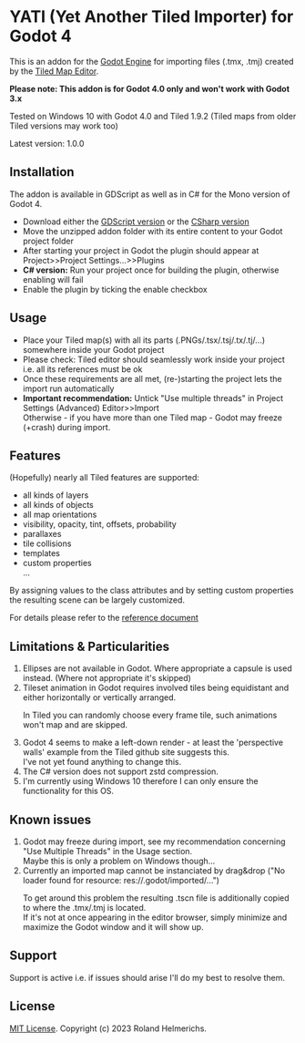 # YATI (Yet Another Tiled Importer) for Godot 4

This is an addon for the [Godot Engine](https://godotengine.org) for importing files (.tmx, .tmj)
created by the [Tiled Map Editor](http://www.mapeditor.org).

**Please note: This addon is for Godot 4.0 only and won't work with Godot 3.x**

Tested on Windows 10 with Godot 4.0 and Tiled 1.9.2 (Tiled maps from older Tiled versions may work too)

Latest version: 1.0.0

## Installation

The addon is available in GDScript as well as in C# for the Mono version of Godot 4.

- Download either the [GDScript version](../../releases/download/v1.0.0/v1.0.0-gdscript.zip) or the [CSharp version](../../releases/download/v1.0.0/v1.0.0-csharp.zip)
- Move the unzipped addon folder with its entire content to your Godot project folder
- After starting your project in Godot the plugin should appear at Project>>Project Settings...>>Plugins
- **C# version:** Run your project once for building the plugin, otherwise enabling will fail
- Enable the plugin by ticking the enable checkbox

## Usage

- Place your Tiled map(s) with all its parts (.PNGs/.tsx/.tsj/.tx/.tj/...) somewhere inside your Godot project
- Please check: Tiled editor should seamlessly work inside your project i.e. all its references must be ok
- Once these requirements are all met, (re-)starting the project lets the import run automatically
- **Important recommendation:** Untick "Use multiple threads" in Project Settings (Advanced) Editor>>Import  
Otherwise - if you have more than one Tiled map - Godot may freeze (+crash) during import.

## Features

(Hopefully) nearly all Tiled features are supported:
- all kinds of layers
- all kinds of objects
- all map orientations 
- visibility, opacity, tint, offsets, probability
- parallaxes
- tile collisions
- templates
- custom properties  
...

By assigning values to the class attributes and by setting custom properties the resulting scene can be largely customized.

For details please refer to the [reference document](Reference.md)

## Limitations & Particularities

1. Ellipses are not available in Godot. Where appropriate a capsule is used instead. (Where not appropriate it's skipped)
2. Tileset animation in Godot requires involved tiles being equidistant and either horizontally or vertically arranged.<p>
In Tiled you can randomly choose every frame tile, such animations won't map and are skipped.
3. Godot 4 seems to make a left-down render - at least the 'perspective walls' example from the Tiled github site suggests this.  
I've not yet found anything to change this.
4. The C# version does not support zstd compression.
5. I'm currently using Windows 10 therefore I can only ensure the functionality for this OS.

## Known issues

1. Godot may freeze during import, see my recommendation concerning "Use Multiple Threads" in the Usage section.  
Maybe this is only a problem on Windows though...
2. Currently an imported map cannot be instanciated by drag&drop ("No loader found for resource: res://.godot/imported/...")<p>
To get around this problem the resulting .tscn file is additionally copied to where the .tmx/.tmj is located.  
If it's not at once appearing in the editor browser, simply minimize and maximize the Godot window and it will show up.

## Support

Support is active i.e. if issues should arise I'll do my best to resolve them.

## License
[MIT License](LICENSE). Copyright (c) 2023 Roland Helmerichs.
